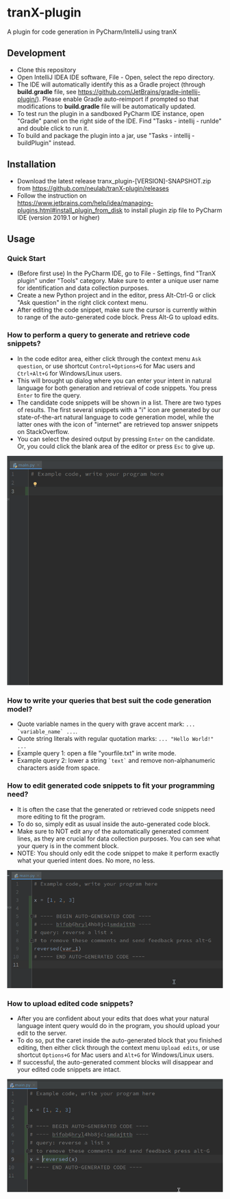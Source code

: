 # tranX-plugin
A plugin for code generation in PyCharm/IntelliJ using tranX

## Development
- Clone this repository
- Open IntelliJ IDEA IDE software, File - Open, select the repo directory.
- The IDE will automatically identify this as a Gradle project (through **build.gradle** file, see https://github.com/JetBrains/gradle-intellij-plugin/). Please enable Gradle auto-reimport if prompted so that modifications to **build.gradle** file will be automatically updated.
- To test run the plugin in a sandboxed PyCharm IDE instance, open "Gradle" panel on the right side of the IDE. Find "Tasks - intellij - runIde" and double click to run it.
- To build and package the plugin into a jar, use "Tasks - intellij - buildPlugin" instead.

## Installation
- Download the latest release tranx_plugin-[VERSION]-SNAPSHOT.zip
 from https://github.com/neulab/tranX-plugin/releases
- Follow the instruction on https://www.jetbrains.com/help/idea/managing-plugins.html#install_plugin_from_disk to install plugin zip file to PyCharm IDE (version 2019.1 or higher)

## Usage

### Quick Start
- (Before first use) In the PyCharm IDE, go to File - Settings, find "TranX plugin" under "Tools" category. Make sure to enter a unique user name for identification and data collection purposes.
- Create a new Python project and in the editor, press Alt-Ctrl-G or click "Ask question" in the right click context menu.
- After editing the code snippet, make sure the cursor is currently within to range of the auto-generated code block. Press Alt-G to upload edits.

### How to perform a query to generate and retrieve code snippets?
- In the code editor area, either click through the context menu `Ask question`, or use shortcut `Control+Options+G` for Mac users and `Ctrl+Alt+G` for Windows/Linux users.
- This will brought up dialog where you can enter your intent in natural language for both generation and retrieval of code snippets. You press `Enter` to fire the query.
- The candidate code snippets will be shown in a list. There are two types of results. The first several snippets with a "i" icon are generated by our state-of-the-art natural language to code generation model, while the latter ones with the icon of "internet" are retrieved top answer snippets on StackOverflow.
- You can select the desired output by pressing `Enter` on the candidate. Or, you could click the blank area of the editor or press `Esc` to give up.

![](imgs/query.gif)

### How to write your queries that best suit the code generation model?
- Quote variable names in the query with grave accent mark: ``... `variable_name` ...``.
- Quote string literals with regular quotation marks: ``... "Hello World!" ...``
- Example query 1: open a file "yourfile.txt" in write mode.
- Example query 2: lower a string `` `text` `` and remove non-alphanumeric characters aside from space.


### How to edit generated code snippets to fit your programming need?
- It is often the case that the generated or retrieved code snippets need more editing to fit the program.
- To do so, simply edit as usual inside the auto-generated code block. 
- Make sure to NOT edit any of the automatically generated comment lines, as they are crucial for data collection purposes. You can see what your query is in the comment block.
- NOTE: You should only edit the code snippet to make it perform exactly what your queried intent does. No more, no less.

![](imgs/edit.gif)

### How to upload edited code snippets?
- After you are confident about your edits that does what your natural language intent query would do in the program, you should upload your edit to the server.
- To do so, put the caret inside the auto-generated block that you finished editing, then either click through the context menu `Upload edits`, or use shortcut `Options+G` for Mac users and `Alt+G` for Windows/Linux users.
- If successful, the auto-generated comment blocks will disappear and your edited code snippets are intact.

![](imgs/upload.gif)

